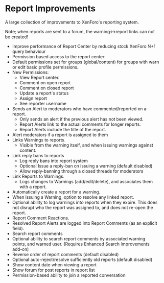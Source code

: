 # Report Improvements

A large collection of improvements to XenForo's reporting system.

Note; when reports are sent to a forum, the warning<->report links can not be created!

- Improve performance of Report Center by reducing stock XenForo N+1 query behaviour
- Permission based access to the report center:
 - Default permissions set for groups (global/content) for groups with warn or edit basic profile permissions.
 - New Permissions:
   - View Report center.
   - Comment on open report
   - Comment on closed report
   - Update a report's status
   - Assign report
   - See reporter username 
- Sends an Alert to moderators who have commented/reported on a report.
  - Only sends an alert if the previous alert has not been viewed.
  - Report Alerts link to the actual comments for longer reports.
  - Report Alerts include the title of the report.
- Alert moderators if a report is assigned to them
- Links Warnings to reports.
  - Visible from the warning itself, and when issuing warnings against content.
- Link reply bans to reports
  - Log reply bans into report system
  - Optional Issue a reply-ban on issuing a warning (default disabled)
  - Allow reply-banning through a closed threads for moderators
- Link Reports to Warnings.
  - Logs changes to Warnings (add/edit/delete), and associates them with a report.
- Automatically create a report for a warning.
- When issuing a Warning, option to resolve any linked report.
- Optional ability to log warnings into reports when they expire. This does not disrupt who the report was assigned to, and does not re-open the report.
- Report Comment Reactions.
- Resolved Report Alerts are logged into Report Comments (as an explicit field).
- Search report comments
- Optional ability to search report comments by associated warning points, and warned user. (Requires Enhanced Search Improvements add-on)
- Reverse order of report comments (default disabled)
- Optional auto-reject/resolve sufficiently old reports (default disabled)
- Show content date when viewing a report
- Show forum for post reports in report list
- Permission-based ability to join a reported conversation